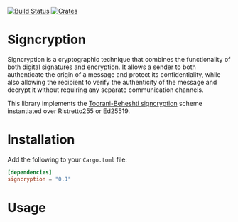 [![Build Status](https://github.com/Argyle-Software/signcryption/actions/workflows/tests.yml/badge.svg)](https://github.com/Argyle-Software/signcryption/actions)
[![Crates](https://img.shields.io/crates/v/signcryption)](https://crates.io/crates/signcryption)

# Signcryption

Signcryption is a cryptographic technique that combines the functionality of both digital signatures and encryption. It allows a sender to both authenticate the origin of a message and protect its confidentiality, while also allowing the recipient to verify the authenticity of the message and decrypt it without requiring any separate communication channels.

This library implements the [Toorani-Beheshti signcryption](https://arxiv.org/ftp/arxiv/papers/1002/1002.3316.pdf) scheme instantiated over Ristretto255  or Ed25519.

# Installation
Add the following to your `Cargo.toml` file:

```toml
[dependencies]
signcryption = "0.1"
```
# Usage

